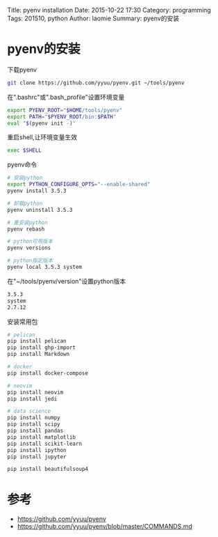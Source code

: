 Title: pyenv installation
Date: 2015-10-22 17:30
Category: programming
Tags: 201510, python 
Author: laomie
Summary: pyenv的安装


pyenv的安装
================

下载pyenv
```bash
git clone https://github.com/yyuu/pyenv.git ~/tools/pyenv
```

在".bashrc"或".bash_profile"设置环境变量
```bash
export PYENV_ROOT="$HOME/tools/pyenv"
export PATH="$PYENV_ROOT/bin:$PATH"
eval "$(pyenv init -)"
```

重启shell,让环境变量生效
```bash
exec $SHELL
```

pyenv命令
```bash
# 安装python
export PYTHON_CONFIGURE_OPTS="--enable-shared"
pyenv install 3.5.3

# 卸载python
pyenv uninstall 3.5.3

# 重安装python
pyenv rebash

# python可用版本
pyenv versions

# python指定版本
pyenv local 3.5.3 system
```

在"~/tools/pyenv/version"设置python版本
```bash
3.5.3
system
2.7.12
```

安装常用包
```bash
# pelican
pip install pelican
pip install ghp-import
pip install Markdown

# docker
pip install docker-compose

# neovim
pip install neovim
pip install jedi

# data science
pip install numpy
pip install scipy
pip install pandas
pip install matplotlib
pip install scikit-learn
pip install ipython
pip install jupyter

pip install beautifulsoup4

```

参考
==================
* <https://github.com/yyuu/pyenv>
* <https://github.com/yyuu/pyenv/blob/master/COMMANDS.md>
